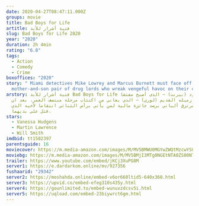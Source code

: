 ```yaml
---
date: 2020-04-27T08:47:11.000Z
groups: movie
title: Bad Boys for Life
artitle: فتية أشرار للأبد
slug: Bad Boys for Life 2020
year: "2020"
duration: 2h 4min
rating: "6.8"
tags:
  - Action
  - Comedy
  - Crime
boxoffices: "2020"
story: " Miami detectives Mike Lowrey and Marcus Burnett must face off against a
  mother-and-son pair of drug lords who wreak vengeful havoc on their city. "
arstory: فتية أشرار للأبد Bad Boys for Life يعود (بيرنت) – الذى أصبح مفتشا-
  للعمل مع زميله القديم (لوري) – الذي يعاني من اكتئاب مرحلة منتصف العمر، بعد ان
  يقوم مرتزق ألباني برصد جائزة مالية لمن يأتي برأس الثنائي انتقاما لأخيه الذي
  قتل علي يديهما.
stars:
  - Vanessa Hudgens
  - Martin Lawrence
  - Will Smith
imdbid: tt1502397
parentsguide: 16
moviecover: https://m.media-amazon.com/images/M/MV5BMWU0MGYwZWQtMzcwYS00NWVhLTlkZTAtYWVjOTYwZTBhZTBiXkEyXkFqcGdeQXVyMTkxNjUyNQ@@._V1_FMjpg_UX1012_.jpg
moviebg: https://m.media-amazon.com/images/M/MV5BMjI3MTg0NGEtNTA0ZS00NThjLTlhYjItNzQxNzAxYjA4Yjk3XkEyXkFqcGdeQXVyNzI1NzMxNzM@._V1_SX1777_CR0,0,1777,999_AL_.jpg
trailer: https://www.youtube.com/embed/jKCj3XuPG8M
server1: https://e.dardarkom.online/mv/927356
fushaarid: "29342"
server2: https://moshahda.online/embed-v6or660ltid5-640x360.html
server3: https://upvid.co/embed-efeg310s435y.html
server4: https://gounlimited.to/embed-wunuxzdcsv5i.html
server5: https://uqload.com/embed-23biywrct6gm.html
---
```

